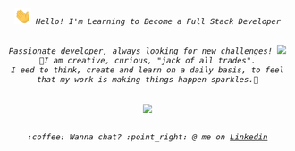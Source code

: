 <p align="center">
  <br><br><br>
  <samp>
   <img src="https://raw.githubusercontent.com/ABSphreak/ABSphreak/master/gifs/Hi.gif" width="30px"><em> Hello!  I'm Learning to Become a Full Stack Developer <em>
    <br><br><br> Passionate developer, always looking for new challenges!   <img src="https://user-images.githubusercontent.com/5679180/79618120-0daffb80-80be-11ea-819e-d2b0fa904d07.gif" width="27px">
     <br>🌈I am creative, curious, "jack of all trades". 
     <br>I eed to think, create and learn on a daily basis, to feel that my work is making things happen sparkles.🌱<br><br><br>
    <img src="https://i.imgur.com/kdKhgx6.gif" width="240px" align="center">
    <br><br><br>:coffee: Wanna chat? :point_right: @ me on <a href="https://www.linkedin.com/in/aicha-hamida/">Linkedin </a>
  </samp>
</p>

